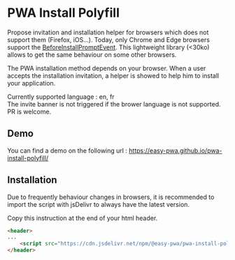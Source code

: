 # PWA Install Polyfill

Propose invitation and installation helper for browsers which does not support them (Firefox, iOS...).
Today, only Chrome and Edge browsers support the [BeforeInstallPromptEvent](https://developer.mozilla.org/en-US/docs/Web/API/BeforeInstallPromptEvent).
This lightweight library (<30ko) allows to get the same behaviour on some other browsers.

The PWA installation method depends on your browser.
When a user accepts the installation invitation, a helper is showed to help him to install your application.

Currently supported language : en, fr \
The invite banner is not triggered if the brower language is not supported. PR is welcome.

## Demo

You can find a demo on the following url : https://easy-pwa.github.io/pwa-install-polyfill/

## Installation

Due to frequently behaviour changes in browsers, it is recommended to import the script with jsDelivr to always have the latest version.

Copy this instruction at the end of your html header.
``` html
<header>
...
    <script src="https://cdn.jsdelivr.net/npm/@easy-pwa/pwa-install-polyfill" defer="true"></script>
</header>
```
